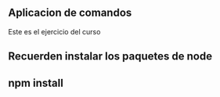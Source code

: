 ## Aplicacion de comandos

Este es el ejercicio del curso

Recuerden instalar los paquetes de node
---
npm install
---
